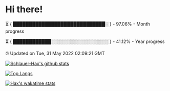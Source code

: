 # Hi there!

⏳ { █████████████████████████████░ } - 97.06% - Month progress

⏳ { ████████████░░░░░░░░░░░░░░░░░░ } - 41.12% - Year progress

⏰ Updated on Tue, 31 May 2022 02:09:21 GMT


[![Schlauer-Hax's github stats](https://github-readme-stats.vercel.app/api?username=Schlauer-Hax&show_icons=true&theme=dark&count_private=true)](https://github.com/Schlauer-Hax)


[![Top Langs](https://github-readme-stats.vercel.app/api/top-langs/?username=Schlauer-Hax&layout=compact&theme=dark)](https://github.com/Schlauer-Hax?tab=repositories)


[![Hax's wakatime stats](https://github-readme-stats.vercel.app/api/wakatime?username=Hax&theme=dark)](https://wakatime.com/@Hax)

